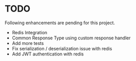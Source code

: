 # TODO

Following enhancements are pending for this project.

- Redis Integration
- Common Response Type using custom response handler
- Add more tests
- Fix serialization / deserialization issue with redis
- Add JWT authentication with redis